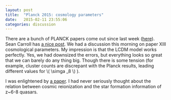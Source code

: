 ```yaml
---
layout: post
title:  "Planck 2015: cosmology parameters"
date:   2015-02-11 23:55:06
categories: discussion
---
```


There are a bunch of PLANCK papers come out since last week
([here][planck_publication]). Sean Carroll has [a nice post][Sean_post]. We had
a discussion this morning on paper XIII cosmological parameters. My impression
is that the LCDM model works perfectly. Yes, we had downsized the errors, but
everything looks so great that we can barely do any thing big. Though there is
some tension (for example, cluster counts are discrepant with the Planck
results, leading different values for \\( \simga _8 \\) ).

I was enlightened by [a paper][brant_paper]. I had never seriously thought
about the relation between cosmic reionization and the star formation
information of z~6-8 quasars.

[planck_publication]:http://www.cosmos.esa.int/web/planck/publications
[Sean_post]:http://www.preposterousuniverse.com/blog/2015/02/06/the-state-of-the-early-universe/ 
[brant_paper]:http://arxiv.org/abs/1502.02024v1
